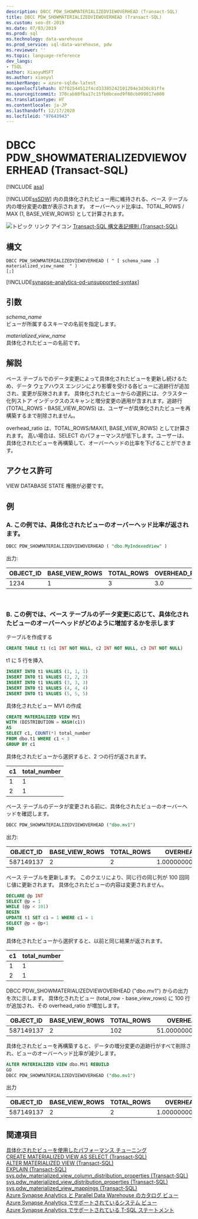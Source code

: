```yaml
---
description: DBCC PDW_SHOWMATERIALIZEDVIEWOVERHEAD (Transact-SQL)
title: DBCC PDW_SHOWMATERIALIZEDVIEWOVERHEAD (Transact-SQL)
ms.custom: seo-dt-2019
ms.date: 07/03/2019
ms.prod: sql
ms.technology: data-warehouse
ms.prod_service: sql-data-warehouse, pdw
ms.reviewer: ''
ms.topic: language-reference
dev_langs:
- TSQL
author: XiaoyuMSFT
ms.author: xiaoyul
monikerRange: = azure-sqldw-latest
ms.openlocfilehash: 87f02544512f4cd33385242101204e3d30c81ffe
ms.sourcegitcommit: 370cab80fba17c15fb0bceed9f80cb099017e000
ms.translationtype: HT
ms.contentlocale: ja-JP
ms.lasthandoff: 12/17/2020
ms.locfileid: "97643943"
---
```

# <a name="dbcc-pdw_showmaterializedviewoverhead-transact-sql"></a>DBCC PDW_SHOWMATERIALIZEDVIEWOVERHEAD (Transact-SQL)  

[!INCLUDE [asa](../../includes/applies-to-version/asa.md)]

[!INCLUDE[ssSDW](../../includes/sssdw-md.md)] 内の具体化されたビュー用に維持される、ベース テーブル内の増分変更の数が表示されます。 オーバーヘッド比率は、TOTAL_ROWS / MAX (1, BASE_VIEW_ROWS) として計算されます。

![トピック リンク アイコン](../../database-engine/configure-windows/media/topic-link.gif "トピック リンク アイコン") [Transact-SQL 構文表記規則 (Transact-SQL)](../../t-sql/language-elements/transact-sql-syntax-conventions-transact-sql.md)
  
## <a name="syntax"></a>構文

```syntaxsql
DBCC PDW_SHOWMATERIALIZEDVIEWOVERHEAD ( " [ schema_name .] materialized_view_name  " )
[;]
```

[!INCLUDE[synapse-analytics-od-unsupported-syntax](../../includes/synapse-analytics-od-unsupported-syntax.md)]

## <a name="arguments"></a>引数

 *schema_name*     
 ビューが所属するスキーマの名前を指定します。

*materialized_view_name*   
具体化されたビューの名前です。

## <a name="remarks"></a>解説

ベース テーブルでのデータ変更によって具体化されたビューを更新し続けるため、データ ウェアハウス エンジンにより影響を受ける各ビューに追跡行が追加され、変更が反映されます。 具体化されたビューからの選択には、クラスター化列ストア インデックスのスキャンと増分変更の適用が含まれます。追跡行 (TOTAL_ROWS - BASE_VIEW_ROWS) は、ユーザーが具体化されたビューを再構築するまで削除されません。  

overhead_ratio は、TOTAL_ROWS/MAX(1, BASE_VIEW_ROWS) として計算されます。  高い場合は、SELECT のパフォーマンスが低下します。ユーザーは、具体化されたビューを再構築して、オーバーヘッドの比率を下げることができます。

## <a name="permissions"></a>アクセス許可  
  
VIEW DATABASE STATE 権限が必要です。  

## <a name="examples"></a>例  

### <a name="a-this-example-returns-the-overhead-ratio-of-a-materialized-view"></a>A. この例では、具体化されたビューのオーバーヘッド比率が返されます。

```sql
DBCC PDW_SHOWMATERIALIZEDVIEWOVERHEAD ( "dbo.MyIndexedView" )
```

出力:

|OBJECT_ID|BASE_VIEW_ROWS|TOTAL_ROWS|OVERHEAD_RATIO|
|--------|--------|--------|--------|  
|1234|1|3 |3.0 |

</br>

### <a name="b-this-example-shows-how-the-materialized-view-overhead-increases-as-data-changes-in-base-tables"></a>B. この例では、ベース テーブルのデータ変更に応じて、具体化されたビューのオーバーヘッドがどのように増加するかを示します

テーブルを作成する
```sql
CREATE TABLE t1 (c1 INT NOT NULL, c2 INT NOT NULL, c3 INT NOT NULL)
```
t1 に 5 行を挿入
```sql
INSERT INTO t1 VALUES (1, 1, 1)
INSERT INTO t1 VALUES (2, 2, 2) 
INSERT INTO t1 VALUES (3, 3, 3) 
INSERT INTO t1 VALUES (4, 4, 4) 
INSERT INTO t1 VALUES (5, 5, 5) 
```
具体化されたビュー MV1 の作成
```sql
CREATE MATERIALIZED VIEW MV1 
WITH (DISTRIBUTION = HASH(c1))  
AS
SELECT c1, COUNT(*) total_number 
FROM dbo.t1 WHERE c1 < 3
GROUP BY c1  
```
具体化されたビューから選択すると、2 つの行が返されます。

|c1|total_number|
|--------|--------| 
|1|1| 
|2|1|

ベース テーブルのデータが変更される前に、具体化されたビューのオーバーヘッドを確認します。
```sql
DBCC PDW_SHOWMATERIALIZEDVIEWOVERHEAD ("dbo.mv1")
```
出力:

|OBJECT_ID|BASE_VIEW_ROWS|TOTAL_ROWS|OVERHEAD_RATIO|
|--------|--------|--------|--------|  
|587149137|2|2 |1.00000000000000000 |

ベース テーブルを更新します。  このクエリにより、同じ行の同じ列が 100 回同じ値に更新されます。  具体化されたビューの内容は変更されません。
```sql
DECLARE @p INT
SELECT @p = 1
WHILE (@p < 101)
BEGIN
UPDATE t1 SET c1 = 1 WHERE c1 = 1
SELECT @p = @p+1
END  
```

具体化されたビューから選択すると、以前と同じ結果が返されます。  

|c1|total_number|
|--------|--------| 
|1|1| 
|2|1|

DBCC PDW_SHOWMATERIALIZEDVIEWOVERHEAD ("dbo.mv1") からの出力を次に示します。  具体化されたビュー (total_row - base_view_rows) に 100 行が追加され、その overhead_ratio が増加します。 

|OBJECT_ID|BASE_VIEW_ROWS|TOTAL_ROWS|OVERHEAD_RATIO|
|--------|--------|--------|--------|  
|587149137|2|102 |51.00000000000000000 |

具体化されたビューを再構築すると、データの増分変更の追跡行がすべて削除され、ビューのオーバーヘッド比率が減少します。  

```sql
ALTER MATERIALIZED VIEW dbo.MV1 REBUILD
GO
DBCC PDW_SHOWMATERIALIZEDVIEWOVERHEAD ("dbo.mv1")
```
出力

|OBJECT_ID|BASE_VIEW_ROWS|TOTAL_ROWS|OVERHEAD_RATIO|
|--------|--------|--------|--------|  
|587149137|2|2 |1.00000000000000000 |

## <a name="see-also"></a>関連項目

[具体化されたビューを使用したパフォーマンス チューニング](/azure/sql-data-warehouse/performance-tuning-materialized-views)   
[CREATE MATERIALIZED VIEW AS SELECT &#40;Transact-SQL&#41;](../statements/create-materialized-view-as-select-transact-sql.md?view=azure-sqldw-latest&preserve-view=true)   
[ALTER MATERIALIZED VIEW &#40;Transact-SQL&#41;](../statements/alter-materialized-view-transact-sql.md?view=azure-sqldw-latest&preserve-view=true)   
[EXPLAIN &#40;Transact-SQL&#41;](../queries/explain-transact-sql.md?view=azure-sqldw-latest&preserve-view=true)   
[sys.pdw_materialized_view_column_distribution_properties &#40;Transact-SQL&#41;](../../relational-databases/system-catalog-views/sys-pdw-materialized-view-column-distribution-properties-transact-sql.md?view=azure-sqldw-latest&preserve-view=true)   
[sys.pdw_materialized_view_distribution_properties &#40;Transact-SQL&#41;](../../relational-databases/system-catalog-views/sys-pdw-materialized-view-distribution-properties-transact-sql.md?view=azure-sqldw-latest&preserve-view=true)   
[sys.pdw_materialized_view_mappings &#40;Transact-SQL&#41;](../../relational-databases/system-catalog-views/sys-pdw-materialized-view-mappings-transact-sql.md?view=azure-sqldw-latest&preserve-view=true)   
[Azure Synapse Analytics と Parallel Data Warehouse のカタログ ビュー](../../relational-databases/system-catalog-views/sql-data-warehouse-and-parallel-data-warehouse-catalog-views.md)   
[Azure Synapse Analytics でサポートされているシステム ビュー](/azure/sql-data-warehouse/sql-data-warehouse-reference-tsql-system-views)   
[Azure Synapse Analytics でサポートされている T-SQL ステートメント](/azure/sql-data-warehouse/sql-data-warehouse-reference-tsql-statements)